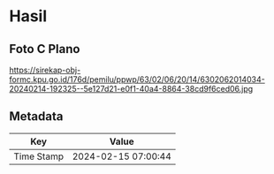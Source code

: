 # Hasil

## Foto C Plano

https://sirekap-obj-formc.kpu.go.id/176d/pemilu/ppwp/63/02/06/20/14/6302062014034-20240214-192325--5e127d21-e0f1-40a4-8864-38cd9f6ced06.jpg


## Metadata

| Key        | Value               |
| ---------- | ------------------- |
| Time Stamp | 2024-02-15 07:00:44 |



